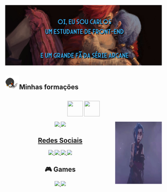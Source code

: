 <div align="center">
<img src=https://github.com/Thoomas806/Thoomas806/blob/main/imagens/Bannerarcane2.jpg alt="banner da Jinx e Vi escrito: oi, eu sou carlos um estudante de front-end e um grande fã da série Arcane" >
</div>

<div style="display: inline-block;">
<h2 align="center"> 
  <img src=https://github.com/Thoomas806/Thoomas806/blob/main/imagens/laptop.gif width="45px" height="45px">Minhas formações
</h2>
</div>

<div>
<p align="center"> 
   <img src="https://cdn.jsdelivr.net/gh/devicons/devicon/icons/html5/html5-plain-wordmark.svg" width="50px" height="50px"/>
   <img src="https://cdn.jsdelivr.net/gh/devicons/devicon/icons/css3/css3-plain-wordmark.svg" width="50px" height="50px" />
  </p>
  <img src=https://github.com/Thoomas806/Thoomas806/blob/main/imagens/hi-jinx.gif  width="150px" height="200px" alt="meu banner" align="right">
</div>
  
  <div align="center">
  <a href="https://github.com/Thoomas806">
  <img height="180em" src="https://github-readme-stats.vercel.app/api?username=Thoomas806&show_icons=true&theme=tokyonight&include_all_commits=true&count_private=true"/>
    <img height="180em" src="https://github-readme-stats.vercel.app/api/top-langs/?username=Thoomas806&layout=compact&langs_count=7&theme=tokyonight"/>
  </div>
  
  <div align="center">
  <h2>Redes Sociais</h2>
    <p>
      <a href="https://www.twitch.tv/lthoomas">
        <img src=https://img.shields.io/badge/Twitch-9146FF?style=for-the-badge&logo=twitch&logoColor=white>
      </a>
      <a href="https://www.instagram.com/_carlws_/">
        <img src=https://img.shields.io/badge/Instagram-E4405F?style=for-the-badge&logo=instagram&logoColor=white>
      </a>
      <a href="mailto:cataclysm608@gmail.com">
        <img src=https://img.shields.io/badge/Gmail-D14836?style=for-the-badge&logo=gmail&logoColor=white>
      </a>
      <a href="https://www.linkedin.com/in/carlos-eduardo-vanziler-gomes-aa759b236/">
        <img src=https://img.shields.io/badge/LinkedIn-0077B5?style=for-the-badge&logo=linkedin&logoColor=white>
      </a>
    </p>
  <h2>🎮 Games</h2>
      <a href="https://www.riotgames.com/pt-br/quem-somos">
        <img src=https://img.shields.io/badge/Riot_Games-D32936?style=for-the-badge&logo=riot-games&logoColor=white>
      </a>
      <a href="https://www.blizzard.com/pt-br/company/about">
        <img src=https://img.shields.io/badge/Battle.net-000?style=for-the-badge&logo=battle.net&logoColor=148EFF>
      </a>
  </div>
